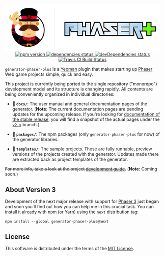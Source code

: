 <div align="center">
    <img src="docs/media/logo.png" alt="generator-phaser-plus logo" title="generator-phaser-plus">
    <div>
        <a href="https://www.npmjs.com/package/generator-phaser-plus">
            <img
                alt="npm version"
                src="https://img.shields.io/npm/v/generator-phaser-plus/next.svg?style=flat-square">
        </a>
        <a href="https://david-dm.org/rblopes/generator-phaser-plus?path=packages/generator-phaser-plus/">
            <img
                alt="dependencies status"
                src="https://david-dm.org/rblopes/generator-phaser-plus/status.svg?style=flat-square&path=packages/generator-phaser-plus">
        </a>
        <a href="https://david-dm.org/rblopes/generator-phaser-plus?path=packages/generator-phaser-plus/&type=dev">
            <img
                alt="devDependencies status"
                src="https://david-dm.org/rblopes/generator-phaser-plus/dev-status.svg?style=flat-square&path=packages/generator-phaser-plus">
        </a>
        <a href="https://travis-ci.org/rblopes/generator-phaser-plus">
            <img
                alt="Travis CI Build Status"
                src="https://img.shields.io/travis/rblopes/generator-phaser-plus.svg?style=flat-square">
        </a>
    </div>
</div>

`generator-phaser-plus` is a [Yeoman](http://yeoman.io/) plugin that makes starting up [Phaser](http://phaser.io/) Web game projects simple, quick and easy.

This project is currently being ported to the single repository ("monorepo") development model and its structure is changing rapidly. All contents are being conveniently organized in individual directories:

*   **:file_folder: `docs/`**: The user manual and general documentation pages of the generator. (**Note:** The current documentation pages are pending updates for the upcoming release. If you're looking for [documentation of the stable release](https://github.com/rblopes/generator-phaser-plus/blob/v2.x/docs/index.md#generator-phaser-plus-manual), you will find a snapshot of the actual pages under the [`v2.x`](https://github.com/rblopes/generator-phaser-plus/blob/v2.x/) branch.)

*   **:file_folder: `packages/`**: The npm packages (only `generator-phaser-plus` for now) of the generator libraries.

*   **:file_folder: `templates/`**: The sample projects. These are fully runnable, preview versions of the projects created with the generator. Updates made there are extracted back as project templates of the generator.

~~For more info, take a look at the project [development guide](docs/dev-guide.md).~~ (**Note:** Coming soon.)


## About Version 3

Development of the next major release with support for [Phaser 3](https://github.com/photonstorm/phaser) just began and soon you'll find out how you can help me in this crucial task. You can install it already with npm (or Yarn) using the `next` distribution tag:

```
npm install --global generator-phaser-plus@next
```


## License

This software is distributed under the terms of the [MIT License](LICENSE.md).
